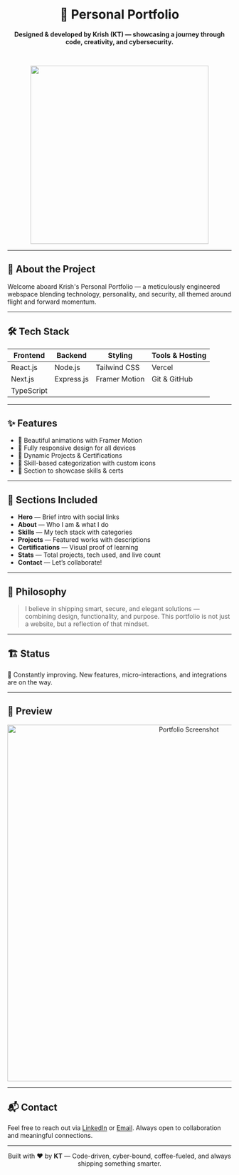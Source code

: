 <h1 align="center">🚀 Personal Portfolio</h1>
<p align="center">
  <b>Designed & developed by Krish (KT) — showcasing a journey through code, creativity, and cybersecurity.</b>
</p>

<br/>

<p align="center">
  <img src="https://media.giphy.com/media/qgQUggAC3Pfv687qPC/giphy.gif" width="400"/>
</p>

---

## 🌟 About the Project

Welcome aboard Krish's Personal Portfolio — a meticulously engineered webspace blending technology, personality, and security, all themed around flight and forward momentum.

---

## 🛠️ Tech Stack

| Frontend        | Backend       | Styling          | Tools & Hosting           |
|-----------------|---------------|------------------|---------------------------|
| React.js        | Node.js       | Tailwind CSS     | Vercel                    |
| Next.js         | Express.js    | Framer Motion    | Git & GitHub              |
| TypeScript      |               |                  |                           |

---

## ✨ Features

- 🎨 Beautiful animations with Framer Motion
- 📱 Fully responsive design for all devices
- 📜 Dynamic Projects & Certifications
- 🧠 Skill-based categorization with custom icons
- 🔐 Section to showcase skills & certs

---

## 📁 Sections Included

- **Hero** — Brief intro with social links  
- **About** — Who I am & what I do  
- **Skills** — My tech stack with categories  
- **Projects** — Featured works with descriptions  
- **Certifications** — Visual proof of learning  
- **Stats** — Total projects, tech used, and live count  
- **Contact** — Let’s collaborate!

---

## 🧠 Philosophy

> I believe in shipping smart, secure, and elegant solutions — combining design, functionality, and purpose. This portfolio is not just a website, but a reflection of that mindset.

---

## 🏗️ Status

🚧 Constantly improving. New features, micro-interactions, and integrations are on the way.

---

## 📸 Preview

<p align="center">
 <img src="https://images.unsplash.com/photo-1749239435698-30b2421eb128?w=600&auto=format&fit=crop&q=60&ixlib=rb-4.1.0&ixid=M3wxMjA3fDB8MHxwcm9maWxlLXBhZ2V8MXx8fGVufDB8fHx8fA%3D%3D" width="800" alt="Portfolio Screenshot"/>

</p>

---

## 📬 Contact

Feel free to reach out via [LinkedIn](https://www.linkedin.com/in/krishthakker08) or [Email](mailto:kjthakker8@gmail.com). Always open to collaboration and meaningful connections.

---

<p align="center">
  Built with ❤️ by <b>KT</b> — Code-driven, cyber-bound, coffee-fueled, and always shipping something smarter.
</p>
